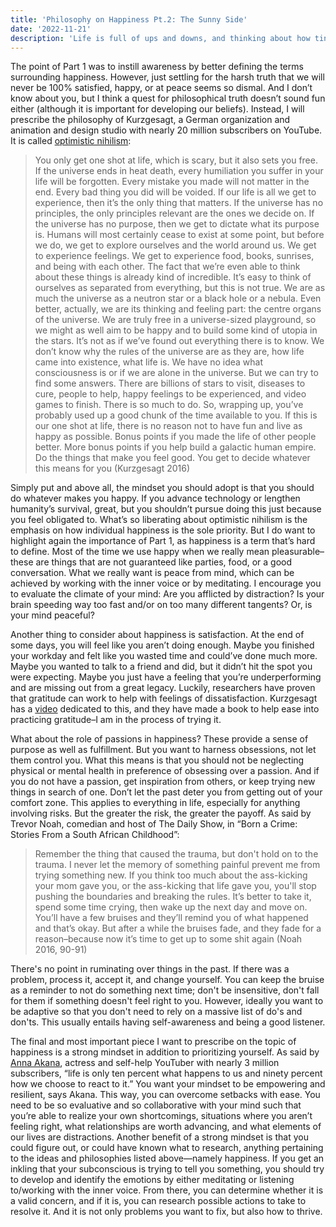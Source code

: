 ```yaml
---
title: 'Philosophy on Happiness Pt.2: The Sunny Side'
date: '2022-11-21'
description: 'Life is full of ups and downs, and thinking about how tiny our existence is fills us with dread. What philosophies and mindsets should we adopt to live more positively?'
---
```


The point of Part 1 was to instill awareness by better defining the terms surrounding happiness. However, just settling for the harsh truth that we will never be 100% satisfied, happy, or at peace seems so dismal. And I don’t know about you, but I think a quest for philosophical truth doesn’t sound fun either (although it is important for developing our beliefs). Instead, I will prescribe the philosophy of Kurzgesagt, a German organization and animation and design studio with nearly 20 million subscribers on YouTube. It is called [optimistic nihilism](https://youtu.be/MBRqu0YOH14):

> You only get one shot at life, which is scary, but it also sets you free. If the universe ends in heat death, every humiliation you suffer in your life will be forgotten. Every mistake you made will not matter in the end. Every bad thing you did will be voided. If our life is all we get to experience, then it’s the only thing that matters. If the universe has no principles, the only principles relevant are the ones we decide on. If the universe has no purpose, then we get to dictate what its purpose is. Humans will most certainly cease to exist at some point, but before we do, we get to explore ourselves and the world around us. We get to experience feelings. We get to experience food, books, sunrises, and being with each other. The fact that we’re even able to think about these things is already kind of incredible. It’s easy to think of ourselves as separated from everything, but this is not true. We are as much the universe as a neutron star or a black hole or a nebula. Even better, actually, we are its thinking and feeling part: the centre organs of the universe. We are truly free in a universe-sized playground, so we might as well aim to be happy and to build some kind of utopia in the stars. It’s not as if we’ve found out everything there is to know. We don’t know why the rules of the universe are as they are, how life came into existence, what life is. We have no idea what consciousness is or if we are alone in the universe. But we can try to find some answers. There are billions of stars to visit, diseases to cure, people to help, happy feelings to be experienced, and video games to finish. There is so much to do. So, wrapping up, you’ve probably used up a good chunk of the time available to you. If this is our one shot at life, there is no reason not to have fun and live as happy as possible. Bonus points if you made the life of other people better. More bonus points if you help build a galactic human empire. Do the things that make you feel good. You get to decide whatever this means for you (Kurzgesagt 2016)

Simply put and above all, the mindset you should adopt is that you should do whatever makes you happy. If you advance technology or lengthen humanity’s survival, great, but you shouldn’t pursue doing this just because you feel obligated to. What’s so liberating about optimistic nihilism is the emphasis on how individual happiness is the sole priority. But I do want to highlight again the importance of Part 1, as happiness is a term that’s hard to define. Most of the time we use happy when we really mean pleasurable–these are things that are not guaranteed like parties, food, or a good conversation. What we really want is peace from mind, which can be achieved by working with the inner voice or by meditating. I encourage you to evaluate the climate of your mind: Are you afflicted by distraction? Is your brain speeding way too fast and/or on too many different tangents? Or, is your mind peaceful?

Another thing to consider about happiness is satisfaction. At the end of some days, you will feel like you aren’t doing enough. Maybe you finished your workday and felt like you wasted time and could’ve done much more. Maybe you wanted to talk to a friend and did, but it didn’t hit the spot you were expecting. Maybe you just have a feeling that you’re underperforming and are missing out from a great legacy. Luckily, researchers have proven that gratitude can work to help with feelings of dissatisfaction. Kurzgesagt has a [video](https://youtu.be/WPPPFqsECz0) dedicated to this, and they have made a book to help ease into practicing gratitude–I am in the process of trying it.

What about the role of passions in happiness? These provide a sense of purpose as well as fulfillment. But you want to harness obsessions, not let them control you. What this means is that you should not be neglecting physical or mental health in preference of obsessing over a passion. And if you do not have a passion, get inspiration from others, or keep trying new things in search of one. Don’t let the past deter you from getting out of your comfort zone. This applies to everything in life, especially for anything involving risks. But the greater the risk, the greater the payoff. As said by Trevor Noah, comedian and host of The Daily Show, in “Born a Crime: Stories From a South African Childhood”:

> Remember the thing that caused the trauma, but don't hold on to the trauma. I never let the memory of something painful prevent me from trying something new. If you think too much about the ass-kicking your mom gave you, or the ass-kicking that life gave you, you'll stop pushing the boundaries and breaking the rules. It’s better to take it, spend some time crying, then wake up the next day and move on. You’ll have a few bruises and they’ll remind you of what happened and that’s okay. But after a while the bruises fade, and they fade for a reason–because now it’s time to get up to some shit again (Noah 2016, 90-91)

There's no point in ruminating over things in the past. If there was a problem, process it, accept it, and change yourself. You can keep the bruise as a reminder to not do something next time; don't be insensitive, don't fall for them if something doesn't feel right to you. However, ideally you want to be adaptive so that you don't need to rely on a massive list of do's and don'ts. This usually entails having self-awareness and being a good listener.

The final and most important piece I want to prescribe on the topic of happiness is a strong mindset in addition to prioritizing yourself. As said by [Anna Akana](https://youtu.be/sDVF040qBBo), actress and self-help YouTuber with nearly 3 million subscribers, “life is only ten percent what happens to us and ninety percent how we choose to react to it.” You want your mindset to be empowering and resilient, says Akana. This way, you can overcome setbacks with ease. You need to be so evaluative and so collaborative with your mind such that you’re able to realize your own shortcomings, situations where you aren’t feeling right, what relationships are worth advancing, and what elements of our lives are distractions. Another benefit of a strong mindset is that you could figure out, or could have known what to research, anything pertaining to the ideas and philosophies listed above—namely happiness. If you get an inkling that your subconscious is trying to tell you something, you should try to develop and identify the emotions by either meditating or listening to/working with the inner voice. From there, you can determine whether it is a valid concern, and if it is, you can research possible actions to take to resolve it. And it is not only problems you want to fix, but also how to thrive.
